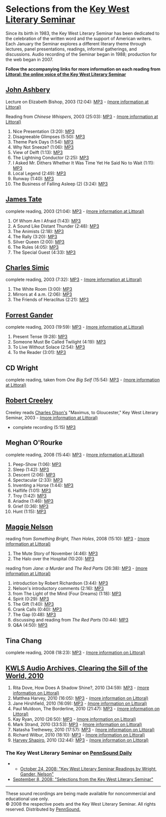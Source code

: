 Selections from the [Key West Literary Seminar](http://www.kwls.org/lit/kwls_blog/)
===================================================================================

  

Since its birth in 1983, the Key West Literary Seminar has been dedicated to the celebration of the written word and the support of American writers. Each January the Seminar explores a different literary theme through lectures, panel presentations, readings, informal gatherings, and discussions. Audio recording of the Seminar began in 1988; production for the web began in 2007.

**Follow the accompanying links for more information on each reading from [Littoral: the online voice of the Key West Literary Seminar](http://www.kwls.org/lit/kwls_blog/)**

  

[John Ashbery](Ashbery.html)
----------------------------

Lecture on Elizabeth Bishop, 2003 (12:04): [MP3](http://media.sas.upenn.edu/pennsound/authors/Ashbery/KWLS/Ashbery-John_Bishop-Lecture_KWLS_2003.mp3) - [(more
information at Littoral)](http://www.kwls.org/lit/kwls_blog/2008/05/john_ashbery_on_elizabeth_bish.cfm)

Reading from *Chinese Whispers*, 2003 (25:03):
[MP3](http://media.sas.upenn.edu/pennsound/authors/Ashbery/KWLS/Ashbery-John_Complete-Reading_KWLS_2003.mp3) - [(more information at
Littoral)](http://www.kwls.org/lit/kwls_blog/2008/04/podcastjohn_ashbery.cfm)

1.  Nice Presentation (3:20): [MP3](http://media.sas.upenn.edu/pennsound/authors/Ashbery/KWLS/Ashbery-John_01_Nice-Presentation_KWLS_2003.mp3)
2.  Disagreeable Glimpses (5:50): [MP3](http://media.sas.upenn.edu/pennsound/authors/Ashbery/KWLS/Ashbery-John_02_Disagreeable-Glimpses_KWLS_2003.mp3)
3.  Theme Park Days (1:54): [MP3](http://media.sas.upenn.edu/pennsound/authors/Ashbery/KWLS/Ashbery-John_03_Theme-Park-Days_KWLS_2003.mp3)
4.  Why Not Sneeze? (1:06): [MP3](http://media.sas.upenn.edu/pennsound/authors/Ashbery/KWLS/Ashbery-John_04_Why-Not-Sneeze_KWLS_2003.mp3)
5.  View of Delft (1:13): [MP3](http://media.sas.upenn.edu/pennsound/authors/Ashbery/KWLS/Ashbery-John_05_View-of-Delft_KWLS_2003.mp3)
6.  The Lightning Conductor (2:25): [MP3](http://media.sas.upenn.edu/pennsound/authors/Ashbery/KWLS/Ashbery-John_06_The-Lightning-Conductor_KWLS_2003.mp3)
7.  I Asked Mr. Dithers Whether It Was Time Yet He Said No to Wait (1:11): [MP3](http://media.sas.upenn.edu/pennsound/authors/Ashbery/KWLS/Ashbery-John_07_I-Asked-Mr-Dithers_KWLS_2003.mp3)
8.  Local Legend (2:49): [MP3](http://media.sas.upenn.edu/pennsound/authors/Ashbery/KWLS/Ashbery-John_08_Local-Legend_KWLS_2003.mp3)
9.  Runway (1:40): [MP3](http://media.sas.upenn.edu/pennsound/authors/Ashbery/KWLS/Ashbery-John_09_Runway_KWLS_2003.mp3)
10. The Business of Falling Asleep (2) (3:24): [MP3](http://media.sas.upenn.edu/pennsound/authors/Ashbery/KWLS/Ashbery-John_10_Business-Of-Falling-Asleep_KWLS_2003.mp3)

[James Tate](Tate.html)
-----------------------

complete reading, 2003 (21:04): [MP3](http://media.sas.upenn.edu/pennsound/authors/Tate/KWLS/Tate-James_KWLS_2003.mp3) - [(more information at Littoral)](http://www.kwls.org/lit/kwls_blog/2008/04/podcastjames_tate_2003.cfm)

1.  Of Whom Am I Afraid (1:43): [MP3](http://media.sas.upenn.edu/pennsound/authors/Tate/KWLS/Tate-James_01_Of-Whom-Am-I-Afraid_KWLS_2003.mp3)
2.  A Sound Like Distant Thunder (2:48): [MP3](http://media.sas.upenn.edu/pennsound/authors/Tate/KWLS/Tate-James_02_A-Sound-Like-Distant-Thunder_KWLS_2003.mp3)
3.  The Animists (2:18): [MP3](http://media.sas.upenn.edu/pennsound/authors/Tate/KWLS/Tate-James_03_The-Animists_KWLS_2003.mp3)
4.  The Rally (3:20): [MP3](http://media.sas.upenn.edu/pennsound/authors/Tate/KWLS/Tate-James_04_The-Rally_KWLS_2003.mp3)
5.  Silver Queen (2:00): [MP3](http://media.sas.upenn.edu/pennsound/authors/Tate/KWLS/Tate-James_05_Silver-Queen_KWLS_2003.mp3)
6.  The Rules (4:05): [MP3](http://media.sas.upenn.edu/pennsound/authors/Tate/KWLS/Tate-James_06_The-Rules_KWLS_2003.mp3)
7.  The Special Guest (4:33): [MP3](http://media.sas.upenn.edu/pennsound/authors/Tate/KWLS/Tate-James_07_The-Special-Guests_KWLS_2003.mp3)

[Charles Simic](http://writing.upenn.edu/pennsound/x/Simic.php)
---------------------------------------------------------------

complete reading, 2003 (7:32): [MP3](http://media.sas.upenn.edu/pennsound/authors/Simic/Simic-Charles_Complete-Reading_KWLS-2003.mp3) - [(more information at Littoral)](http://www.kwls.org/lit/kwls_blog/2008/04/charles_simic_2003.cfm)

1.  The White Room (3:00): [MP3](http://media.sas.upenn.edu/pennsound/authors/Simic/Simic-Charles_01_The-White-Room_KWLS-2003.mp3)
2.  Mirrors at 4 a.m. (2:06): [MP3](http://media.sas.upenn.edu/pennsound/authors/Simic/Simic-Charles_02_Mirrors-At-4am_KWLS-2003.mp3)
3.  The Friends of Heraclitus (2:21): [MP3](http://media.sas.upenn.edu/pennsound/authors/Simic/Simic-Charles_03_The-Friends-Of-Heraclitus_KWLS-2003.mp3)

[Forrest Gander](http://writing.upenn.edu/pennsound/x/Gander.html)
------------------------------------------------------------------

complete reading, 2003 (19:59): [MP3](http://media.sas.upenn.edu/pennsound/authors/Gander/Gander_Forrest_Complete-Recording_KWLS_2003.mp%23.mp3) - [(more information at Littoral)](http://www.kwls.org/lit/kwls_blog/2008/10/forrest_gander_2003.cfm)

1.  Present Tense (9:28): [MP3](http://media.sas.upenn.edu/pennsound/authors/Gander/Gander_Forrest_01_Present-Tense_KWLS_2003.mp3)
2.  Someone Must Be Called Twilight (4:19): [MP3](http://media.sas.upenn.edu/pennsound/authors/Gander/Gander_Forrest_02_Someone-Must-Be_KWLS_2003.mp3)
3.  To Live Without Solace (2:54): [MP3](http://media.sas.upenn.edu/pennsound/authors/Gander/Gander_Forrest_03_To-Live-Without_KWLS_2003.mp3)
4.  To the Reader (3:01): [MP3](http://media.sas.upenn.edu/pennsound/authors/Gander/Gander_Forrest_04_To-the-Reader_KWLS_2003.mp3)

CD Wright
---------

complete reading, taken from *One Big Self* (15:54): [MP3](http://media.sas.upenn.edu/pennsound/authors/Wright-CD/Wright-CD_Complete-Reading_KWLS_2003.mp3) - [(more information at Littoral)](http://www.kwls.org/lit/kwls_blog/2008/10/cd_wright_2003.cfm)

[Robert Creeley](Creeley.php)
-----------------------------

Creeley reads [Charles Olson's](Olson.php) "Maximus, to Gloucester," Key West Literary Seminar, 2003 - [(more information at Littoral)](http://www.kwls.org/podcasts/robert_creeley_reads_charles_o-2/)

-   complete recording (5:15) [MP3](https://media.sas.upenn.edu/pennsound/authors/Creeley/Creeley_Robert_Reading-Charles-Olson_KWLS_2003.mp3)

Meghan O'Rourke
---------------

complete reading, 2008 (15:44): [MP3](http://media.sas.upenn.edu/pennsound/authors/ORourke/ORourke-Meghan_Complete-Reading_KWLS_2008.mp3) - [(more information at Littoral)](http://www.kwls.org/lit/kwls_blog/2008/07/meghan_orourke_2008.cfm)

1.  Peep-Show (1:06): [MP3](http://media.sas.upenn.edu/pennsound/authors/ORourke/ORourke-Meghan_01_Peep-Show_KWLS_2008.mp3)
2.  Sleep (1:42): [MP3](http://media.sas.upenn.edu/pennsound/authors/ORourke/ORourke-Meghan_02_Sleep_KWLS_2008.mp3)
3.  Descent (2:06): [MP3](http://media.sas.upenn.edu/pennsound/authors/ORourke/ORourke-Meghan_03_Descent_KWLS_2008.mp3)
4.  Spectacular (2:33): [MP3](http://media.sas.upenn.edu/pennsound/authors/ORourke/ORourke-Meghan_04_Spectacular_KWLS_2008.mp3)
5.  Inventing a Horse (1:44): [MP3](http://media.sas.upenn.edu/pennsound/authors/ORourke/ORourke-Meghan_05_Inventing-A-Horse_KWLS_2008.mp3)
6.  Halflife (1:01): [MP3](http://media.sas.upenn.edu/pennsound/authors/ORourke/ORourke-Meghan_06_Halflife_KWLS_2008.mp3)
7.  Troy (1:42): [MP3](http://media.sas.upenn.edu/pennsound/authors/ORourke/ORourke-Meghan_07_Troy_KWLS_2008.mp3)
8.  Ariadne (1:46): [MP3](http://media.sas.upenn.edu/pennsound/authors/ORourke/ORourke-Meghan_08_Ariadne_KWLS_2008.mp3)
9.  Grief (0:36): [MP3](http://media.sas.upenn.edu/pennsound/authors/ORourke/ORourke-Meghan_09_Grief_KWLS_2008.mp3)
10. Hunt (1:15): [MP3](http://media.sas.upenn.edu/pennsound/authors/ORourke/ORourke-Meghan_10_Hunt_KWLS_2008.mp3)


[Maggie Nelson](Nelson.php)
---------------------------

reading from *Something Bright, Then Holes*, 2008 (15:10): [MP3](http://media.sas.upenn.edu/pennsound/authors/Nelson/Nelson-Maggie_Complete-Reading_KWLS_2008.mp3) - [(more information at Littoral)](http://www.kwls.org/lit/kwls_blog/2008/09/maggie_nelson_2008.cfm)

1.  The Mute Story of November (4:46): [MP3](http://media.sas.upenn.edu/pennsound/authors/Nelson/Nelson-Maggie_01_The-Mute-Story_KWLS_2008.mp3)
2.  The Halo over the Hospital (10:20): [MP3](http://media.sas.upenn.edu/pennsound/authors/Nelson/Nelson-Maggie_02_The-Halo-Over_KWLS_2008.mp3)

reading from *Jane: a Murder* and *The Red Parts* (26:38): [MP3](http://media.sas.upenn.edu/pennsound/authors/Nelson/Littoral-2/Nelson-Maggie_from-Jane-and-Red-Parts_Key-West-Literary-Seminar_2008.mp3) - [(more information at Littoral)](http://www.kwls.org/lit/podcasts/2008/02/new_voices_spotlight_maggie_ne.cfm)

1.  introduction by Robert Richardson (3:44): [MP3](http://media.sas.upenn.edu/pennsound/authors/Nelson/Littoral-2/Nelson-Maggie_01_Richardson-Intro_Key-West-Literary-Seminar_2008.mp3)
2.  Nelson's introductory comments (2:16): [MP3](http://media.sas.upenn.edu/pennsound/authors/Nelson/Littoral-2/Nelson-Maggie_02_Nelson-Intro_Key-West-Literary-Seminar_2008.mp3)
3.  from The Light of the Mind (Four Dreams) (1:18): [MP3](http://media.sas.upenn.edu/pennsound/authors/Nelson/Littoral-2/Nelson-Maggie_03_from-The-Light-of-the-Mind_Key-West-Literary-Seminar_2008.mp3)
4.  Spirit (0:29): [MP3](http://media.sas.upenn.edu/pennsound/authors/Nelson/Littoral-2/Nelson-Maggie_04_Spirit_Key-West-Literary-Seminar_2008.mp3)
5.  The Gift (1:40): [MP3](http://media.sas.upenn.edu/pennsound/authors/Nelson/Littoral-2/Nelson-Maggie_05_The-Gift_Key-West-Literary-Seminar_2008.mp3)
6.  Crank Calls (0:40): [MP3](http://media.sas.upenn.edu/pennsound/authors/Nelson/Littoral-2/Nelson-Maggie_06_Crank-Calls_Key-West-Literary-Seminar_2008.mp3)
7.  The Gap (0:48): [MP3](http://media.sas.upenn.edu/pennsound/authors/Nelson/Littoral-2/Nelson-Maggie_07_The-Gap_Key-West-Literary-Seminar_2008.mp3)
8.  discussing and reading from *The Red Parts* (10:44): [MP3](http://media.sas.upenn.edu/pennsound/authors/Nelson/Littoral-2/Nelson-Maggie_08_from-The-Red-Parts_Key-West-Literary-Seminar_2008.mp3)
9.  Q&A (4:50): [MP3](http://media.sas.upenn.edu/pennsound/authors/Nelson/Littoral-2/Nelson-Maggie_09_Q-and-A_Key-West-Literary-Seminar_2008.mp3)


Tina Chang
----------

complete reading, 2008 (18:23): [MP3](http://media.sas.upenn.edu/pennsound/authors/Chang/Chang_Tina_Complete_New-Voices_KWLS_2008.mp3) - [(more information on Littoral)](http://www.kwls.org/lit/podcasts/2010/04/tina_chang_2008.cfm)

  

[KWLS Audio Archives, Clearing the Sill of the World, 2010](http://www.kwls.org/lit/podcasts/2010_clearing_the_sill_of_the/)
----------------------------------------------------------------------------------------------------------------------------

1.  Rita Dove, How Does A Shadow Shine?, 2010 (34:59): [MP3](http://media.sas.upenn.edu/pennsound/authors/Dove/Dove-Rita_Shadow_Clearing-the-Sill_KWLS_2010.mp3) - [(more information on Littoral)](http://www.kwls.org/lit/podcasts/2010/04/rita_dove_2010_how_does_a_shad.cfm)
2.  Matthea Harvey, 2010 (16:05): [MP3](http://media.sas.upenn.edu/pennsound/authors/Harvey/Harvey-Matthea_Complete_Clearing-the-Sill_KWLS_2010.mp3) - [(more information on Littoral)](http://www.kwls.org/lit/podcasts/2010/04/matthea_harvey_2010.cfm)
3.  Jane Hirshfield, 2010 (16:09): [MP3](http://media.sas.upenn.edu/pennsound/authors/Hirshfield/Hirshfield-Jane_Complete_Clearing-the-Sill_KWLS_1-10-2010.mp3) - [(more information on Littoral)](http://www.kwls.org/lit/podcasts/2010/02/jane_hirshfield.cfm)
4.  Paul Muldoon, The Borderline, 2010 (21:47): [MP3](http://media.sas.upenn.edu/pennsound/authors/Muldoon/Muldoon-Paul_The-Borderline_Clearing-the-Sill_KWLS_2010.mp3) - [(more information on Littoral)](http://www.kwls.org/lit/podcasts/2010/04/paul_muldoon_the_borderline.cfm)
5.  Kay Ryan, 2010 (26:50): [MP3](http://media.sas.upenn.edu/pennsound/authors/Ryan/Ryan-Kay_Complete_Clearing-the-Sill_KWLS_2010.mp3) - [(more information on Littoral)](http://www.kwls.org/lit/podcasts/2010/03/kay_ryan.cfm)
6.  Mark Strand, 2010 (33:53): [MP3](http://media.sas.upenn.edu/pennsound/authors/Strand/Strand-Mark_Complete_Clearing-the-Sill_KWLS_2010.mp3) - [(more information on Littoral)](http://www.kwls.org/lit/podcasts/2010/01/mark_strand.cfm)
7.  Natasha Trethewey, 2010 (17:57): [MP3](http://media.sas.upenn.edu/pennsound/authors/Trethewey/Trethewey-Natasha_Complete_Clearing-the-Sill_KWLS_2010.mp3) - [(more information on Littoral)](http://www.kwls.org/lit/podcasts/2010/03/natasha_trethewey.cfm)
8.  Richard Wilbur, 2010 (18:10): [MP3](http://media.sas.upenn.edu/pennsound/authors/Wilbur/Wilbur-Richard_Complete_Clearing-the-Sill_KWLS_1-09-2010.mp3) - [(more information on Littoral)](http://www.kwls.org/lit/podcasts/2010/02/richard_wilbur_2010.cfm)
9.  [Harvey Shapiro](http://writing.upenn.edu/pennsound/x/Shapiro-Harvey.php), 2010 (32:44): [MP3](https://media.sas.upenn.edu/pennsound/authors/Shapiro-Harvey/Shapiro-Harvey_KWLS_2010.mp3) - [(more information on Littoral)](http://www.kwls.org/podcasts/harvey-shapiro/)

  
  

### The Key West Literary Seminar on [PennSound Daily](http://writing.upenn.edu/pennsound/daily)

-   -   [October 24, 2008: "Key West Literary Seminar Readings by Wright, Gander, Nelson"](http://writing.upenn.edu/pennsound/daily/200810.php#24_17:27)
-   [September 8, 2008: "Selections from the Key West Literary Seminar"](http://writing.upenn.edu/pennsound/daily/200809.php#8_11:14)

  
  

------------------------------------------------------------------------

These sound
recordings are being made available for noncommercial and educational
use only.  
© 2008 the respective poets and the Key West Literary Seminar. All rights reserved. Distributed by [PennSound.](../index.html)
